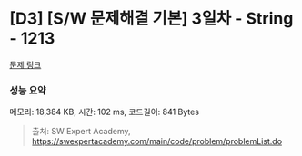 # [D3] [S/W 문제해결 기본] 3일차 - String - 1213 

[문제 링크](https://swexpertacademy.com/main/code/problem/problemDetail.do?contestProbId=AV14P0c6AAUCFAYi) 

### 성능 요약

메모리: 18,384 KB, 시간: 102 ms, 코드길이: 841 Bytes



> 출처: SW Expert Academy, https://swexpertacademy.com/main/code/problem/problemList.do